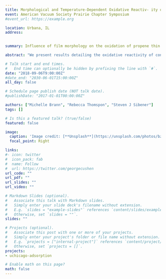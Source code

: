 ```yaml
---
title: Morphological and Temperature-Dependent Oxidative Reactiv- ity of Propene Thin Films (Poster)
event: American Vacuum Society Prairie Chapter Symposium
#event_url: https://example.org

location: Urbana, IL
address:
 

summary: Influence of film morphology on the oxidation of propene thin films

abstract: "We present results detailing the oxidative reactivity of condensed propene films with particular interest towards epoxidation product formation. These studies were conducted in a state-of-the-art ultra-high vacuum gas-surface chamber equipped for operation involving cryogenic substrate temperatures. After exposing propene films to a supersonic beam of ground state atomic oxygen, O(<sup>3</sup>P) generated from a radio frequency plasma source, RAIR spectra confirm significant propene reactivity towards a variety of products including the propylene oxide, as well as propanal and a small amount of acetone. These products differ greatly from the gas phase products (methyl and vinoxyl radicals, ethylene, and formaldehyde) since in the condensed phase, the excess energy can be dissipated by additional propene molecules on the surface so that adduct products dominate. Although the initial linear reactivity is independent of film thickness for films up to 30 ML, the amount of propanal and propylene oxide produced eventually plateaus at an amount proportional to the amount of propene starting material. Additionally, by exploring initial reaction rates at surface temperatures ranging from 44 K to 59 K, we are able to elucidate the activation energy for the reaction. Our calculated/observed activation energy (0.5 kcal mol-1) closely matches those reported in gas phase studies of the same system. We also note that propene crystallinity is important for reactivity as only the surface layers of amorphous propene react due to limited oxygen diffusion into the bulk film. Film composition might be able to explain slower initial rates as well as how O(<sup>3</sup>P) is unable to fully erode thicker films. Overall, this work provides fundamental mechanistic insight into the diffusion and reactivity of ground state atomic oxygen in condensed films of small, unsaturated hydrocarbons which we hope to extend to probe sterically/geometry constrained olefins reactions."

# Talk start and end times.
#   End time can optionally be hidden by prefixing the line with `#`.
date: "2018-09-06T9:00:00Z"
#date_end: "2030-06-01T15:00:00Z"
all_day: false

# Schedule page publish date (NOT talk date).
#publishDate: "2017-01-01T00:00:00Z"

authors: ["Michelle Brann", "Rebecca Thomspon", "Steven J Sibener"]
tags: []

# Is this a featured talk? (true/false)
featured: false

image:
  caption: 'Image credit: [**Unsplash**](https://unsplash.com/photos/bzdhc5b3Bxs)'
  focal_point: Right

links:
#- icon: twitter
#  icon_pack: fab
#  name: Follow
#  url: https://twitter.com/georgecushen
url_code: ""
url_pdf: ""
url_slides: ""
url_video: ""

# Markdown Slides (optional).
#   Associate this talk with Markdown slides.
#   Simply enter your slide deck's filename without extension.
#   E.g. `slides = "example-slides"` references `content/slides/example-slides.md`.
#   Otherwise, set `slides = ""`.
slides: ""

# Projects (optional).
#   Associate this post with one or more of your projects.
#   Simply enter your project's folder or file name without extension.
#   E.g. `projects = ["internal-project"]` references `content/project/deep-learning/index.md`.
#   Otherwise, set `projects = []`.
projects:
- uchicago-adsorption

# Enable math on this page?
math: false
---
```



